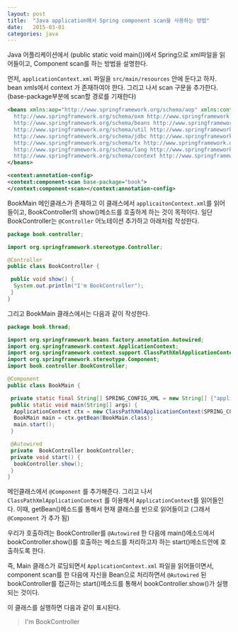 ```yaml
---
layout: post
title:  "Java application에서 Spring component scan을 사용하는 방법"
date:   2015-03-01
categories: java
---
```


Java 어플리케이션에서 (public static void main())에서 Spring으로 xml파일을 읽어들이고,
Component scan를 하는 방법을 설명한다.

먼저, `applicationContext.xml` 파일을 `src/main/resources` 안에 둔다고 하자. bean xmls에서 context 가 존재하여야 한다.
그리고 나서 scan 구문을 추가한다. (base-package부분에 scan할 경로를 기재한다)

```xml
<beans xmlns:aop="http://www.springframework.org/schema/aop" xmlns:context="http://www.springframework.org/schema/context" xmlns:jdbc="http://www.springframework.org/schema/jdbc" xmlns:lang="http://www.springframework.org/schema/lang" xmlns:oxm="http://www.springframework.org/schema/oxm" xmlns:tx="http://www.springframework.org/schema/tx" xmlns:util="http://www.springframework.org/schema/util" xmlns:xsi="http://www.w3.org/2001/XMLSchema-instance" xmlns="http://www.springframework.org/schema/beans" xsi:schemalocation="http://www.springframework.org/schema/aop http://www.springframework.org/schema/aop/spring-aop-4.1.xsd
  http://www.springframework.org/schema/oxm http://www.springframework.org/schema/oxm/spring-oxm-4.1.xsd
  http://www.springframework.org/schema/beans http://www.springframework.org/schema/beans/spring-beans-4.1.xsd
  http://www.springframework.org/schema/util http://www.springframework.org/schema/util/spring-util-4.1.xsd
  http://www.springframework.org/schema/jdbc http://www.springframework.org/schema/jdbc/spring-jdbc-4.1.xsd
  http://www.springframework.org/schema/tx http://www.springframework.org/schema/tx/spring-tx-4.1.xsd
  http://www.springframework.org/schema/lang http://www.springframework.org/schema/lang/spring-lang-4.1.xsd
  http://www.springframework.org/schema/context http://www.springframework.org/schema/context/spring-context-4.1.xsd">
</beans>

<context:annotation-config>
<context:component-scan base-package="book">
</context:component-scan></context:annotation-config>
```

BookMain 메인클래스가 존재하고 이 클래스에서 `applicaitonContext.xml`를 읽어들이고, BookController의 show()메소드를 호출하게 하는 것이 목적이다.
일단 BookController는 `@Controller` 어노테이션 추가하고 아래처럼 작성한다.

```java
package book.controller;

import org.springframework.stereotype.Controller;

@Controller
public class BookController {

 public void show() {
  System.out.println("I'm BookController");
 }
}
```

그리고 BookMain 클래스에서는 다음과 같이 작성한다.

```java
package book.thread;

import org.springframework.beans.factory.annotation.Autowired;
import org.springframework.context.ApplicationContext;
import org.springframework.context.support.ClassPathXmlApplicationContext;
import org.springframework.stereotype.Component;
import book.controller.BookController;

@Component
public class BookMain {

 private static final String[] SPRING_CONFIG_XML = new String[] {"applicationContext.xml"};
 public static void main(String[] args) {
  ApplicationContext ctx = new ClassPathXmlApplicationContext(SPRING_CONFIG_XML);
  BookMain main = ctx.getBean(BookMain.class);
  main.start();
 }

 @Autowired
 private  BookController bookController;
 private void start() {
  bookController.show();
 }
}
```

메인클래스에서 `@Component` 를 추가해준다.
그리고 나서 `ClassPathXmlApplicationContext` 를 이용해서 `ApplicationContext`를 읽어들인다.
이때, getBean()메소드를 통해서 현재 클래스를 빈으로 읽어들이고 (그래서 `@Component` 가 추가 됨)  

우리가 호출하려는 BookController를 `@Autowired` 한 다음에 main()메소드에서 bookController.show()를 호출하는
메소드를 처리하고자 하는 start()메소드안에 호출하도록 한다.

즉, Main 클래스가 로딩되면서 `ApplicationContext.xml` 파일을 읽어들이면서,
component scan를 한 다음에  자신을 Bean으로 처리하면서 `@Autowired` 된 bookController를 접근하는 start()메소드를 통해서
bookController.show()가 실행되는 것이다.

이 클래스를 실행하면 다음과 같이 표시된다.

> I'm BookController
